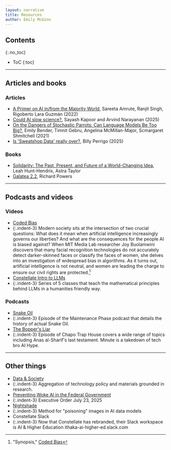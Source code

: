 ```yaml
---
layout: narrative
title: Resources
author: Emily McGinn
---
```


## Contents
{:.no_toc}

* ToC
{:toc}

---

## Articles and books
### Articles
- [A Primer on AI in/from the Majority World](https://datasociety.net/library/a-primer-on-ai-in-from-the-majority-world/), Sareeta Amrute, Ranjit Singh, Rigoberto Lara Guzmán (2022)
- [Could AI slow science?](https://www.aisnakeoil.com/p/could-ai-slow-science), Sayash Kapoor and Arvind Narayanan (2025)
- [On the Dangers of Stochastic Parrots: Can Language Models Be Too Big?](https://s10251.pcdn.co/pdf/2021-bender-parrots.pdf), Emily Bender, Timnit Gebru, Angelina McMillan-Major, Scmargaret Shmitchell (2021)
- [Is 'Sweatshop Data' really over?](https://time.com/7306153/ai-sweatshop-data-over/), Billy Perrigo (2025)

### Books
- [Solidarity: The Past, Present, and Future of a World-Changing Idea](https://www.penguinrandomhouse.com/books/740355/solidarity-by-leah-hunt-hendrix-and-astra-taylor/), Leah Hunt-Hendrix, Astra Taylor
- [Galatea 2.2](https://en.wikipedia.org/wiki/Galatea_2.2), Richard Powers

---

## Podcasts and videos
### Videos

- [Coded Bias](https://www.codedbias.com/about)
- {:.indent-3} Modern society sits at the intersection of two crucial questions: What does it mean when artificial intelligence increasingly governs our liberties? And what are the consequences for the people AI is biased against? When MIT Media Lab researcher Joy Buolamwini discovers that many facial recognition technologies do not accurately detect darker-skinned faces or classify the faces of women, she delves into an investigation of widespread bias in algorithms. As it turns out, artificial intelligence is not neutral, and women are leading the charge to ensure our civil rights are protected.[^fn1]
- [Constellate Intro to LLMs](https://www.youtube.com/@Constellate_org)
- {:.indent-3} Series of 5 classes that teach the mathematical principles behind LLMs in a humanities friendly way.

### Podcasts
- [Snake Oil](https://podcasts.apple.com/us/podcast/snake-oil/id1535408667?i=1000507558767) 
- {:.indent-3} Episode of the Maintenance Phase podcast that details the history of actual Snake Oil.
- [The Bopper's Liar](https://pod.link/1097417804/episode/dGFnOnNvdW5kY2xvdWQsMjAxMDp0cmFja3MvMjE1MTc5NTM0Mg)
- {:.indent-3} Episode of Chapo Trap House covers a wide range of topics including Anas al-Sharif's last testament. Minute is a takedown of tech bro AI Hype.
---
[^fn1]: "Synopsis," [Coded Bias](https://www.codedbias.com/about)

## Other things
- [Data & Society](https://datasociety.net/)
- {:.indent-3} Aggregation of technology policy and materials grounded in research.
- [Preventing Woke AI in the Federal Government](https://www.whitehouse.gov/presidential-actions/2025/07/preventing-woke-ai-in-the-federal-government/)
- {:.indent-3} Executive Order July 23, 2025
- [Nightshade](https://nightshade.cs.uchicago.edu/)
- {:.indent-3} Method for "poisoning" images in AI data models
- Constellate Slack
- {:.indent-3} Now that Constellate has rebranded, their Slack workspace is AI & Higher Education
ithaka-ai-higher-ed.slack.com 

